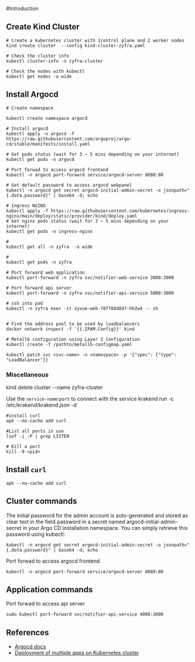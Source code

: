 #Introduction



## Create Kind Cluster
```
# Create a kubernetes cluster with 1control plane and 2 worker nodes
kind create cluster  --config kind-cluster-zyfra.yaml

# Check the cluster info
kubectl cluster-info -n zyfra-cluster

# Check the nodes with kubectl
kubectl get nodes -o wide
```

## Install Argocd

```
# Create namespace

kubectl create namespace argocd

# Install argocd
kubectl apply -n argocd -f https://raw.githubusercontent.com/argoproj/argo-cd/stable/manifests/install.yaml

# Get pods status (wait for 3 ~ 5 mins depending on your internet)
kubectl get pods -n argocd

# Port forwad to access argocd frontend
kubectl -n argocd port-forward service/argocd-server 8080:80

# Get default password to access argocd webpanel
kubectl -n argocd get secret argocd-initial-admin-secret -o jsonpath="{.data.password}" | base64 -d; echo

# Ingress NGINX
kubectl apply -f https://raw.githubusercontent.com/kubernetes/ingress-nginx/main/deploy/static/provider/kind/deploy.yaml
# Get nginx pods status (wait for 3 ~ 5 mins depending on your internet)
kubectl get pods -n ingress-nginx

#
kubectl get all -n zyfra  -o wide

#
kubectl get pods -n zyfra

# Port forward web application
kubectl port-forward -n zyfra svc/notifier-web-service 3000:3000

# Port forward api server
kubectl port-forward -n zyfra svc/notifier-api-service 5000:3000

# ssh into pod
kubectl -n zyfra exec -it zyvue-web-78f788d8d7-hh2w4 -- sh


# Find the address pool to be used by loadbalancers
docker network inspect -f '{{.IPAM.Config}}' kind

# Metallb configuration using Layer 2 Configuration 
kubectl create -f /pathto/metallb-configmap.yaml

kubectl patch svc <svc-name> -n <namespace> -p '{"spec": {"type": "LoadBalancer"}}

```

### Miscellaneous

kind delete cluster --name zyfra-cluster

Use the `service-name`:`port` to connect with the service
krakend run -c /etc/krakend/krakend.json -d 
```
#install curl
apk --no-cache add curl

#List all ports in use
lsof -i -P | grep LISTEN

# Kill a port
kill -9 <pid>

```

## Install `curl`

```
apk --no-cache add curl
```

## Cluster commands

The initial password for the admin account is auto-generated and stored as clear text in the field password in a secret named argocd-initial-admin-secret in your Argo CD installation namespace. You can simply retrieve this password using kubectl:

```
kubectl -n argocd get secret argocd-initial-admin-secret -o jsonpath="{.data.password}" | base64 -d; echo
```

Port forwad to access argocd frontend

```
kubectl -n argocd port-forward service/argocd-server 8080:80
```



## Application commands



Port forwad to access api server

```
sudo kubectl port-forward svc/notifier-api-service 4000:3000
```


## References

* [Argocd docs](https://github.com/argoproj/argo-cd/blob/master/docs/getting_started.md)
* [Deployment of multiple apps on Kubernetes cluster](https://wkrzywiec.medium.com/deployment-of-multiple-apps-on-kubernetes-cluster-walkthrough-e05d37ed63d1)